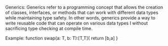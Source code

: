 Generics: 
Generics refer to a programming concept that allows the creation of classes, interfaces, or
methods that can work with different data types while maintaining type safety. In other
words, generics provide a way to write reusable code that can operate on various data types I
without sacrificing type checking at compile time.

Example:
function swap<T>(a: T, b: T):[T,T]{
return [b,a]
}


